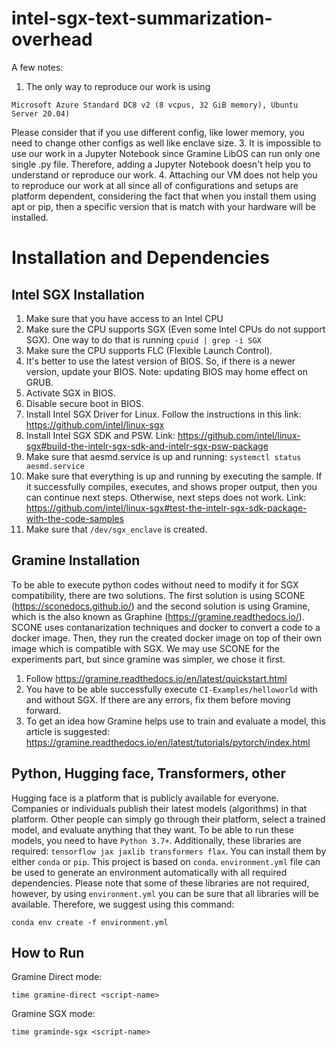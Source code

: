 # intel-sgx-text-summarization-overhead
A few notes:
1. The only way to reproduce our work is using 
```
Microsoft Azure Standard DC8 v2 (8 vcpus, 32 GiB memory), Ubuntu Server 20.04)
```
Please consider that if you use different config, like lower memory, you need to change other configs as well like enclave size.
3. It is impossible to use our work in a Jupyter Notebook since Gramine LibOS can run only one single .py file. Therefore, adding a Jupyter Notebook doesn't help you to understand or reproduce our work.
4. Attaching our VM does not help you to reproduce our work at all since all of configurations and setups are platform dependent, considering the fact that when you install them using apt or pip, then a specific version that is match with your hardware will be installed.

# Installation and Dependencies

## Intel SGX Installation
1. Make sure that you have access to an Intel CPU
2. Make sure the CPU supports SGX (Even some Intel CPUs do not support SGX). One way to do that is running `cpuid | grep -i SGX`
3. Make sure the CPU supports FLC (Flexible Launch Control). 
4. It's better to use the latest version of BIOS. So, if there is a newer version, update your BIOS. Note: updating BIOS may home effect on GRUB.
5. Activate SGX in BIOS.
6. Disable secure boot in BIOS.
7. Install Intel SGX Driver for Linux. Follow the instructions in this link: https://github.com/intel/linux-sgx
8. Install Intel SGX SDK and PSW. Link: https://github.com/intel/linux-sgx#build-the-intelr-sgx-sdk-and-intelr-sgx-psw-package
9. Make sure that aesmd.service is up and running: `systemctl status aesmd.service`
10. Make sure that everything is up and running by executing the sample. If it successfully compiles, executes, and shows proper output, then you can continue next steps. Otherwise, next steps does not work. Link: https://github.com/intel/linux-sgx#test-the-intelr-sgx-sdk-package-with-the-code-samples
13. Make sure that `/dev/sgx_enclave` is created.

## Gramine Installation
To be able to execute python codes without need to modify it for SGX compatibility, there are two solutions. The first solution is using SCONE (https://sconedocs.github.io/) and the second solution is using Gramine, which is the also known as Graphine (https://gramine.readthedocs.io/). SCONE uses contanarization techniques and docker to convert a code to a docker image. Then, they run the created docker image on top of their own image which is compatible with SGX. We may use SCONE for the experiments part, but since gramine was simpler, we chose it first.
1. Follow https://gramine.readthedocs.io/en/latest/quickstart.html
2. You have to be able successfully execute `CI-Examples/helloworld` with and without SGX. If there are any errors, fix them before moving forward.
3. To get an idea how Gramine helps use to train and evaluate a model, this article is suggested: https://gramine.readthedocs.io/en/latest/tutorials/pytorch/index.html

## Python, Hugging face, Transformers, other
Hugging face is a platform that is publicly available for everyone. Companies or individuals publish their latest models (algorithms) in that platform. Other people can simply go through their platform, select a trained model, and evaluate anything that they want. To be able to run these models, you need to have `Python 3.7+`. Additionally, these libraries are required: `tensorflow jax jaxlib transformers flax`. You can install them by either `conda` or `pip`.
This project is based on `conda`. `environment.yml` file can be used to generate an environment automatically with all required dependencies. Please note that some of these libraries are not required, however, by using `environment.yml` you can be sure that all libraries will be available.
Therefore, we suggest using this command: 
```
conda env create -f environment.yml
```

## How to Run
Gramine Direct mode:
```
time gramine-direct <script-name>
```
Gramine SGX mode:
```
time graminde-sgx <script-name>
```
